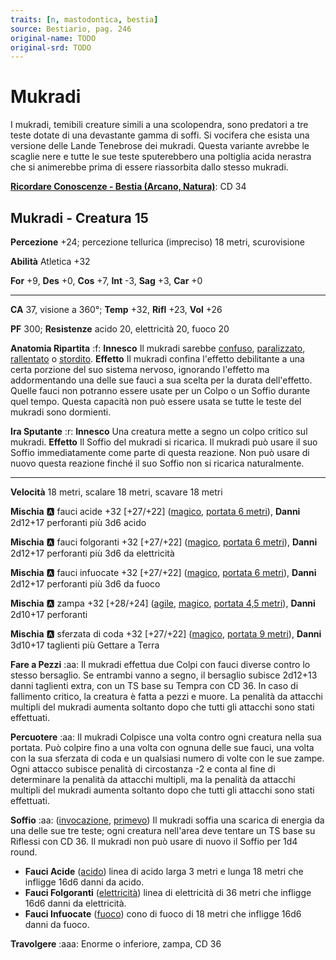 ```yaml
---
traits: [n, mastodontica, bestia]
source: Bestiario, pag. 246
original-name: TODO
original-srd: TODO
---
```


# Mukradi

I mukradi, temibili creature simili a una scolopendra, sono predatori a tre teste dotate di una devastante gamma di soffi. Si vocifera che esista una versione delle Lande Tenebrose dei mukradi. Questa variante avrebbe le scaglie nere e tutte le sue teste sputerebbero una poltiglia acida nerastra che si animerebbe prima di essere riassorbita dallo stesso mukradi.

**[Ricordare Conoscenze - Bestia (Arcano, Natura)](/azioni/ricordare-conoscenze)**: CD 34

## Mukradi - Creatura 15

**Percezione** +24; percezione tellurica (impreciso) 18 metri, scurovisione

**Abilità** Atletica +32

**For** +9, **Des** +0, **Cos** +7, **Int** -3, **Sag** +3, **Car** +0

***

**CA** 37, visione a 360°; **Temp** +32, **Rifl** +23, **Vol** +26

**PF** 300; **Resistenze** acido 20, elettricità 20, fuoco 20

**Anatomia Ripartita** :f: **Innesco** Il mukradi sarebbe [confuso](/condizioni/confuso), [paralizzato](/condizioni/paralizzato), [rallentato](/condizioni/rallentato) o [stordito](/condizioni/stordito). **Effetto** Il mukradi confina l'effetto debilitante a una certa porzione del suo sistema nervoso, ignorando l'effetto ma addormentando una delle sue fauci a sua scelta per la durata dell'effetto. Quelle fauci non potranno essere usate per un Colpo o un Soffio durante quel tempo. Questa capacità non può essere usata se tutte le teste del mukradi sono dormienti.

**Ira Sputante** :r: **Innesco** Una creatura mette a segno un colpo critico sul mukradi. **Effetto** Il Soffio del mukradi si ricarica. Il mukradi può usare il suo Soffio immediatamente come parte di questa reazione. Non può usare di nuovo questa reazione finché il suo Soffio non si ricarica naturalmente.

***

**Velocità** 18 metri, scalare 18 metri, scavare 18 metri

**Mischia** :a: fauci acide +32 \[+27/+22] ([magico](/tratti/magico), [portata 6 metri](/tratti/portata)), **Danni** 2d12+17 perforanti più 3d6 acido

**Mischia** :a: fauci folgoranti +32 \[+27/+22] ([magico](/tratti/magico), [portata 6 metri](/tratti/portata)), **Danni** 2d12+17 perforanti più 3d6 da elettricità

**Mischia** :a: fauci infuocate +32 \[+27/+22] ([magico](/tratti/magico), [portata 6 metri](/tratti/portata)), **Danni** 2d12+17 perforanti più 3d6 da fuoco

**Mischia** :a: zampa +32 \[+28/+24] ([agile](/tratti/agile), [magico](/tratti/magico), [portata 4,5 metri](/tratti/portata)), **Danni** 2d10+17 perforanti

**Mischia** :a: sferzata di coda +32 \[+27/+22] ([magico](/tratti/magico), [portata 9 metri](/tratti/portata)), **Danni** 3d10+17 taglienti più Gettare a Terra

**Fare a Pezzi** :aa:  Il mukradi effettua due Colpi con fauci diverse contro lo stesso bersaglio. Se entrambi vanno a segno, il bersaglio subisce 2d12+13 danni taglienti extra, con un TS base su Tempra con CD 36. In caso di fallimento critico, la creatura è fatta a pezzi e muore. La penalità da attacchi multipli del mukradi aumenta soltanto dopo che tutti gli attacchi sono stati effettuati.

**Percuotere** :aa: Il mukradi Colpisce una volta contro ogni creatura nella sua portata. Può colpire fino a una volta con ognuna delle sue fauci, una volta con la sua sferzata di coda e un qualsiasi numero di volte con le sue zampe. Ogni attacco subisce penalità di circostanza -2 e conta al fine di determinare la penalità da attacchi multipli, ma la penalità da attacchi multipli del mukradi aumenta soltanto dopo che tutti gli attacchi sono stati effettuati.

**Soffio** :aa: ([invocazione](/tratti/invocazione), [primevo](/tratti/primevo)) Il mukradi soffia una scarica di energia da una delle sue tre teste; ogni creatura nell'area deve tentare un TS base su Riflessi con CD 36. Il mukradi non può usare di nuovo il Soffio per 1d4 round.

*   **Fauci Acide** ([acido](/tratti/fuoco)) linea di acido larga 3 metri e lunga 18 metri che infligge 16d6 danni da acido.
*   **Fauci Folgoranti** ([elettricità](/tratti/elettricita)) linea di elettricità di 36 metri che infligge 16d6 danni da elettricità.
*   **Fauci Infuocate** ([fuoco](/tratti/fuoco)) cono di fuoco di 18 metri che infligge 16d6 danni da fuoco.

**Travolgere** :aaa: Enorme o inferiore, zampa, CD 36
